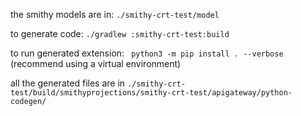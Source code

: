the smithy models are in: `./smithy-crt-test/model`

to generate code: `./gradlew :smithy-crt-test:build`

to run generated extension: ` python3 -m pip install . --verbose` (recommend using a virtual environment)

all the generated files are in `./smithy-crt-test/build/smithyprojections/smithy-crt-test/apigateway/python-codegen/`